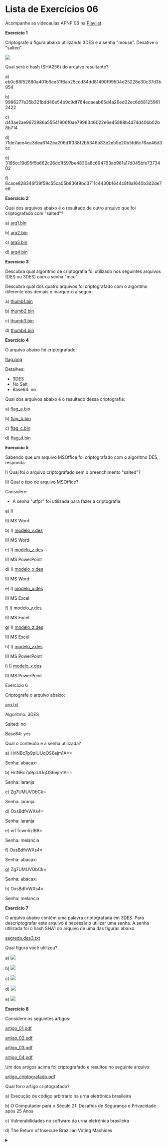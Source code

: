 # Lista de Exercícios 06

Acompanhe as videoaulas APNP 06 na [Playlist](https://www.youtube.com/playlist?list=PL4ySOdUYDU9AnsLbtvt7Mq3yBtnMT0Fog).

**Exercício 1**

Criptografe a figura abaixo utilizando 3DES e a senha "mouse". Desative o "salted".

![](m.gif)

Qual será o hash (SHA256) do arquivo resultante?

a) eb0c88f52880a401b6ae31f6ab25ccd34dd81490f99504d25228e30c37d3b954

b) 9986277a35b321bdd46e54b9c9df764edaeab65d4a26ed02ec6d681259612422

c) d43ae2ae9672986a55541906f0ae7996346022e6e45888b4d74d40bb02b8b714

d) 7fde7aee4ec3dea6142ea206d1f338f2b5346b83e2eb5e20b5fd6c76ae46d3ec

e) 3165cc19d95f5b662c26dc1f597be4830a8c694793ab981a17d045bfe7373402

f) 6cace828346f39f59c55ca05b836f9bd3711c4430b1644c8f8a1640b3d2de7e6

**Exercício 2**

Qual dos arquivos abaixo é o resultado de outro arquivo que foi criptografado com "salted"?

a) [arq1.bin](arq1.bin)

b) [arq2.bin](arq2.bin)

c) [arq3.bin](arq3.bin)

d) [arq4.bin](arq4.bin)

**Exercício 3**

Descubra qual algoritmo de criptografia foi utilizado nos seguintes arquivos (DES ou 3DES) com a senha "mcu".

Descubra qual dos quatro arquivos foi criptografado com o algoritmo diferente dos demais e marque-o a seguir:

a) [thumb1.bin](thumb1.bin)

b) [thumb2.bin](thumb2.bin)

c) [thumb3.bin](thumb3.bin)

d) [thumb4.bin](thumb4.bin)

**Exercício 4**

O arquivo abaixo foi criptografado:

[flag.png](flag.png)

Detalhes:
- 3DES
- No Salt
- Base64: no

Qual dos arquivos abaixo é o resultado dessa criptografia:

a) [flag_a.bin](flag_a.bin)

b) [flag_b.bin](flag_b.bin)

c) [flag_c.bin](flag_c.bin)

d) [flag_d.bin](flag_d.bin)

**Exercício 5**

Sabendo que um arquivo MSOffice foi criptografado com o algoritmo DES, responda:

I) Qual foi o arquivo criptografado sem o preenchimento "salted"?

II) Qual o tipo de arquivo MSOffice?

Considere:
- A senha "utfpr" foi utilizada para fazer a criptografia.

a)
I) [](modelo_z.des)

II) MS Word

b)
I) [modelo_y.des]()

II) MS Word

c)
I) [modelo_z.des](modelo_z.des)

II) MS PowerPoint

d)
I) [modelo_x.des](modelo_x.des)

II) MS Word

e)
I) [modelo_x.des](modelo_x.des)

II) MS Excel

f)
I) [modelo_y.des](modelo_y.des)

II) MS Excel

g)
I) [modelo_z.des](modelo_z.des)

II) MS Excel

h)
I) [modelo_y.des](modelo_y.des)

II) MS PowerPoint

i)
I) [modelo_x.des](modelo_x.des)

II) MS PowerPoint

Exercício 6

Criptografe o arquivo abaixo:

[arq.txt](arq.txt)

Algoritmo: 3DES

Salted: no

Base64: yes

Qual o conteúdo e a senha utilizada?

a)
HrlNBc7p9plUUqOS6ejm1A==

Senha: abacaxi

b)
HrlNBc7p9plUUqOS6ejm1A==

Senha: laranja

c)
Zg7UMUVObCk=

Senha: laranja

d)
OxsBdfvWXs4=

Senha: laranja

e)
wTTcwn5zIB8=

Senha: melancia

f)
OxsBdfvWXs4=

Senha: abacaxi

g)
Zg7UMUVObCk=

Senha: abacaxi

h)
OxsBdfvWXs4=

Senha: melancia

**Exercício 7**

O arquivo abaixo contém uma palavra criptografada em 3DES. Para descriptografar este arquivo é necessário utilizar uma senha. A senha utilizada foi o hash SHA1 do arquivo de uma das figuras abaixo.

[segredo.des3.txt](segredo.des3.txt)

Qual figura você utilizou?

a) ![](flags_01.png)

b) ![](flags_05.png)

c) ![](flags_04.png)

d) ![](flags_03.png)

e) ![](flags_02.png)

**Exercício 8**

Considere os seguintes artigos:

[artigo_01.pdf](artigo_01.pdf)

[artigo_02.pdf](artigo_02.pdf)

[artigo_03.pdf](artigo_03.pdf)

[artigo_04.pdf](artigo_04.pdf)

Um dos artigos acima foi criptografado e resultou no seguinte arquivo:

[artigo_criptografado.pdf](artigo_criptografado.pdf)

Qual foi o artigo criptografado?

a) Execução de código arbitrário na urna eletrônica brasileira

b) O Computador para o Século 21: Desafios de Segurança e Privacidade após 25 Anos

c) Vulnerabilidades no software da urna eletrônica brasileira

d) The Return of Insecure Brazilian Voting Machines

<details><summary></summary>

Respostas:

1) f

2) a

3) c

4) c

5) e

6) d

7) e

8) d
</details>
